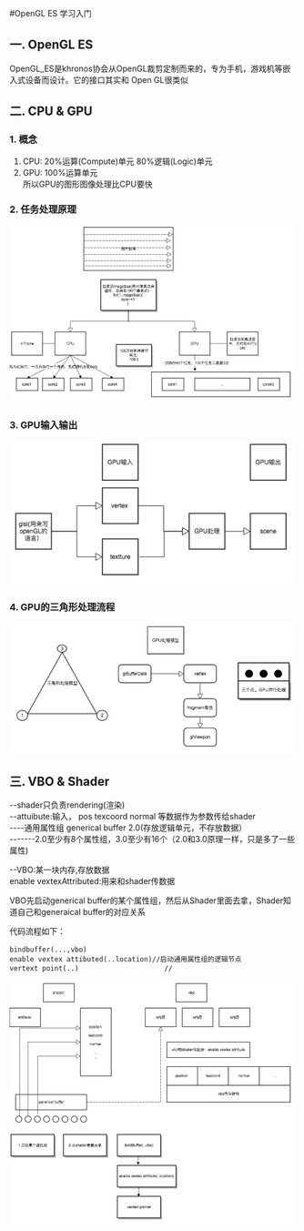 #OpenGL ES 学习入门

## 一. OpenGL ES

OpenGL_ES是khronos协会从OpenGL裁剪定制而来的，专为手机，游戏机等嵌入式设备而设计。它的接口其实和 Open GL很类似

## 二. CPU & GPU
### 1. 概念
1. CPU: 20%运算(Compute)单元 80%逻辑(Logic)单元  
2. GPU: 100%运算单元  
所以GPU的图形图像处理比CPU要快

### 2. 任务处理原理
![](Images/CPU&GPU.png)  

### 3. GPU输入输出
![](Images/GPU输入输出.png)  

### 4. GPU的三角形处理流程
![](Images/GPU的三角形处理模型.png)  

## 三. VBO & Shader
--shader只负责rendering(渲染)  
--attuibute:输入， pos texcoord normal 等数据作为参数传给shader    
----通用属性组 generical buffer 2.0(存放逻辑单元，不存放数据）  
-------2.0至少有8个属性组，3.0至少有16个（2.0和3.0原理一样，只是多了一些属性)

--VBO:某一块内存,存放数据  
enable vextexAttributed:用来和shader传数据  

VBO先启动generical buffer的某个属性组，然后从Shader里面去拿，Shader知道自己和generaical buffer的对应关系  

代码流程如下：  

```objc
bindbuffer(...,vbo)
enable vextex attibuted(..location)//启动通用属性组的逻辑节点
vertext point(..)					  //

```  

![](Images/VBO.png)  

